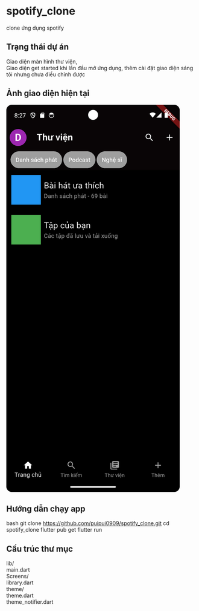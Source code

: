 # spotify_clone

clone ứng dụng spotify

## Trạng thái dự án

Giao diện màn hình thư viện, <br>
Giao diện get started khi lần đầu mở ứng dụng, thêm cài đặt giao diện sáng tôi nhưng chưa điều chỉnh được

## Ảnh giao diện hiện tại

![Screenshot_20250728_202751.png](test/Screenshot_20250728_202751.png)

## Hướng dẫn chạy app

bash
    git clone https://github.com/puipui0909/spotify_clone.git
    cd spotify_clone
    flutter pub get
    flutter run

## Cấu trúc thư mục
lib/ <br>
  main.dart <br>
  Screens/ <br>
    library.dart <br>
  theme/ <br>
    theme.dart<br>
    theme_notifier.dart<br>